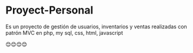 # Proyect-Personal
Es un proyecto de gestión de usuarios, inventarios y ventas realizadas con patrón MVC en php, my sql, css, html, javascript

😊😊😊😊
